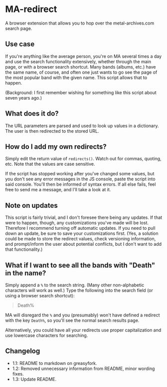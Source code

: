 # MA-redirect

A browser extension that allows you to hop over the metal-archives.com search
page.

## Use case

If you're anything like the average person, you're on MA several times a day and
use the search functionality extensively, whether through the main page, or with
a browser search shortcut. Many bands (albums, etc.) have the same name, of
course, and often one just wants to go see the page of the most popular band
with the given name. This script allows that to happen.

(Background: I first remember wishing for something like this script about seven
years ago.)

## What does it do?

The URL parameters are parsed and used to look up values in a dictionary. The
user is then redirected to the stored URL.

## How do I add my own redirects?

Simply edit the return value of `redirects()`. Watch out for commas, quoting,
etc. Note that the values are case sensitive.

If the script has stopped working after you've changed some values, but you
don't see any error messages in the JS console, paste the script into said
console. You'll then be informed of syntax errors. If all else fails, feel free
to send me a message, and I'll take a look at it.

## Note on updates

This script is fairly trivial, and I don't foresee there being any updates. If
that were to happen, though, any customizations you've made will be lost.
Therefore I recommend turning off automatic updates. If you need to pull down an
update, be sure to save your customizations first. (Yes, a solution could be
made to store the redirect values, check versioning information, and
prompt/inform the user about potential conflicts, but I don't want to add that
functionality.)

## What if I want to see all the bands with "Death" in the name?

Simply append a `%` to the search string. (Many other non-alphabetic characters
will work as well.) Type the following into the search field (or using a browser
search shortcut):

> Death%

MA will disregard the `%` and you (presumably) won't have defined a redirect
with the key `Death%`, so you'll see the normal search results page.

Alternatively, you could have all your redirects use proper capitalization and
use lowercase characters for searching.

## Changelog

- 1.1: README to markdown on greasyfork.
- 1.2: Removed unnecessary information from README, minor wording fixes.
- 1.3: Update README.
